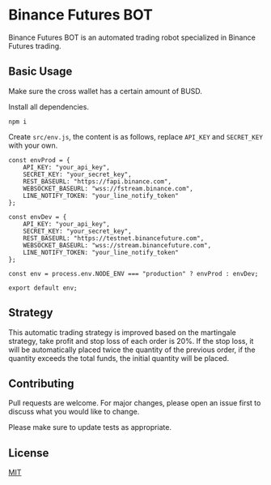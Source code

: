 # Binance Futures BOT

Binance Futures BOT is an automated trading robot specialized in Binance Futures trading.

## Basic Usage

Make sure the cross wallet has a certain amount of BUSD.

Install all dependencies.

```
npm i
```

Create `src/env.js`, the content is as follows, replace `API_KEY` and `SECRET_KEY` with your own.

```
const envProd = {
    API_KEY: "your_api_key",
    SECRET_KEY: "your_secret_key",
    REST_BASEURL: "https://fapi.binance.com",
    WEBSOCKET_BASEURL: "wss://fstream.binance.com",
    LINE_NOTIFY_TOKEN: "your_line_notify_token"
};

const envDev = {
    API_KEY: "your_api_key",
    SECRET_KEY: "your_secret_key",
    REST_BASEURL: "https://testnet.binancefuture.com",
    WEBSOCKET_BASEURL: "wss://stream.binancefuture.com",
    LINE_NOTIFY_TOKEN: "your_line_notify_token"
};

const env = process.env.NODE_ENV === "production" ? envProd : envDev;

export default env;
```

## Strategy

This automatic trading strategy is improved based on the martingale strategy, take profit and stop loss of each order is 20%. If the stop loss, it will be automatically placed twice the quantity of the previous order, if the quantity exceeds the total funds, the initial quantity will be placed.

## Contributing

Pull requests are welcome. For major changes, please open an issue first to discuss what you would like to change.

Please make sure to update tests as appropriate.

## License

[MIT](https://choosealicense.com/licenses/mit/)
